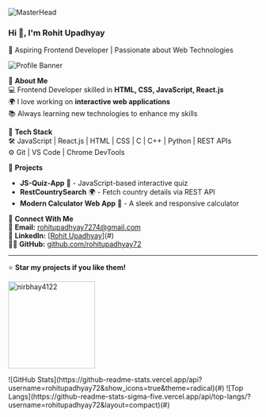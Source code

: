 ![MasterHead](https://greymatter.com/wp-content/uploads/2021/12/ezgif.com-optimize.gif)
### Hi 👋, I'm Rohit Upadhyay  
🚀 Aspiring Frontend Developer | Passionate about Web Technologies  

![Profile Banner](https://avatars.githubusercontent.com/u/139796090?v=4)

🔹 **About Me**  
💻 Frontend Developer skilled in **HTML, CSS, JavaScript, React.js**  
🌍 I love working on **interactive web applications**  
📚 Always learning new technologies to enhance my skills  

🔹 **Tech Stack**  
🛠️ JavaScript | React.js | HTML | CSS | C | C++ | Python | REST APIs  
⚙️ Git | VS Code | Chrome DevTools  

🔹 **Projects**  
- **JS-Quiz-App** 🎯 - JavaScript-based interactive quiz  
- **RestCountrySearch** 🌍 - Fetch country details via REST API  
- **Modern Calculator Web App** 🧮 - A sleek and responsive calculator  

🔹 **Connect With Me**  
📧 **Email:** rohitupadhyay7274@gmail.com  
💼 **LinkedIn:** [[Rohit Upadhyay](https://www.linkedin.com/in/rohit-upadhyay-6582062a1/)](#)  
👨‍💻 **GitHub:** [github.com/rohitupadhyay72](#)

---
⭐ **Star my projects if you like them!**  
<p align="left"> <img width="175" src="https://komarev.com/ghpvc/?username=rohitupadhyay72&label=Profile%20views&color=0e75b6&style=flat" alt="nirbhay4122" /> </p>
![GitHub Stats](https://github-readme-stats.vercel.app/api?username=rohitupadhyay72&show_icons=true&theme=radical)(#)
![Top Langs](https://github-readme-stats-sigma-five.vercel.app/api/top-langs/?username=rohitupadhyay72&layout=compact)(#)


